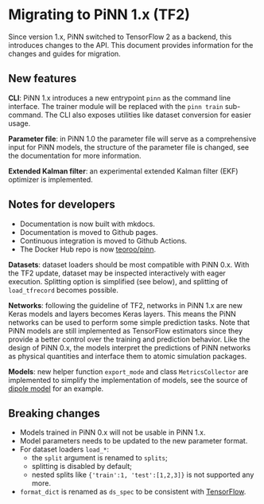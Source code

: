 # Migrating to PiNN 1.x (TF2)

Since version 1.x, PiNN switched to TensorFlow 2 as a backend, this introduces
changes to the API. This document provides information for the changes and
guides for migration.

## New features

**CLI**:
PiNN 1.x introduces a new entrypoint `pinn` as the command line interface. The
trainer module will be replaced with the `pinn train` sub-command. The CLI also
exposes utilities like dataset conversion for easier usage.

**Parameter file**: 
in PiNN 1.0 the parameter file will serve as a comprehensive input for PiNN
models, the structure of the parameter file is changed, see the documentation
for more information.

**Extended Kalman filter**:
an experimental extended Kalman filter (EKF) optimizer is implemented.


## Notes for developers

- Documentation is now built with mkdocs.
- Documentation is moved to Github pages.
- Continuous integration is moved to Github Actions.
- The Docker Hub repo is now [teoroo/pinn](https://hub.docker.com/repository/docker/teoroo/pinn).

**Datasets**: dataset loaders should be most compatible with PiNN 0.x. With the
TF2 update, dataset may be inspected interactively with eager execution.
Splitting option is simplified (see below), and splitting of `load_tfrecord`
becomes possible.

**Networks**: following the guideline of TF2, networks in PiNN 1.x are new Keras
models and layers becomes Keras layers. This means the PiNN networks can be used
to perform some simple prediction tasks. Note that PiNN models are still
implemented as TensorFlow estimators since they provide a better control over
the training and prediction behavior. Like the design of PiNN 0.x, the models
interpret the predictions of PiNN networks as physical quantities and interface
them to atomic simulation packages.

**Models**:
new helper function `export_mode` and class `MetricsCollector` are implemented to
simplify the implementation of models, see the source of [dipole
model](https://github.com/Teoroo-CMC/PiNN/blob/TF2/pinn/models/dipole.py) for an
example.

## Breaking changes
- Models trained in PiNN 0.x will not be usable in PiNN 1.x.
- Model parameters needs to be updated to the new parameter format.
- For dataset loaders `load_*`:
    + the `split` argument is renamed to `splits`;
    + splitting is disabled by default;
    + nested splits like `{'train':1, 'test':[1,2,3]}` is not supported any more.
- `format_dict` is renamed as `ds_spec` to be consistent with
  [TensorFlow](https://www.tensorflow.org/api_docs/python/tf/data/DatasetSpec).
